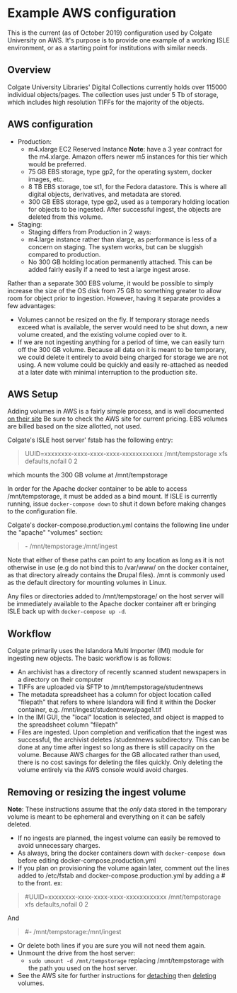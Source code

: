 <!--- PAGE_TITLE --->

# Example AWS configuration

This is the current (as of October 2019) configuration used by Colgate University on AWS.  It's purpose is to provide one example of a working ISLE environment, or as a starting point for institutions with similar needs.

## Overview

Colgate University Libraries' Digital Collections currently holds over 115000 individual objects/pages.  The collection uses just under 5 Tb of storage, which includes high resolution TIFFs for the majority of the objects.

## AWS configuration

 - Production:
   - m4.xlarge EC2 Reserved Instance **Note**: have a 3 year contract for the m4.xlarge.  Amazon offers newer m5 instances for this tier which would be preferred.
   - 75 GB EBS storage, type gp2, for the operating system, docker images, etc.
   - 8 TB EBS storage, toe st1, for the Fedora datastore.  This is where all digital objects, derivatives, and metadata are stored.
    - 300 GB EBS storage, type gp2, used as a temporary holding location for objects to be ingested.  After successful ingest, the objects are deleted from this volume.  
 - Staging:
   - Staging differs from Production in 2 ways:
   - m4.large instance rather than xlarge, as performance is less of a concern on staging.  The system works, but can be sluggish compared to production.
   - No 300 GB holding location permanently attached.  This can be added fairly easily if a need to test a large ingest arose.

Rather than a separate 300 EBS volume, it would be possible to simply increase the size of the OS disk from 75 GB to something greater to allow room for object prior to ingestion.  However, having it separate provides a few advantages:
  - Volumes cannot be resized on the fly.  If temporary storage needs exceed what is available, the server would need to be shut down, a new volume created, and the existing volume copied over to it.  
  - If we are not ingesting anything for a period of time, we can easily turn off the 300 GB volume.  Because all data on it is meant to be temporary, we could delete it entirely to avoid being charged for storage we are not using.  A new volume could be quickly and easily re-attached as needed at a later date with minimal interruption to the production site.

## AWS Setup

Adding volumes in AWS is a fairly simple process, and is well documented [on their site](https://docs.aws.amazon.com/AWSEC2/latest/UserGuide/ebs-using-volumes.html)  Be sure to check the AWS site for current pricing.  EBS volumes are billed based on the size allotted, not used.

Colgate's ISLE host server' fstab has the following entry:

  >UUID=xxxxxxxx-xxxx-xxxx-xxxx-xxxxxxxxxxxx  /mnt/tempstorage  xfs  defaults,nofail  0  2

which mounts the 300 GB volume at /mnt/tempstorage

In order for the Apache docker container to be able to access /mnt/tempstorage, it must be added as a bind mount.  If ISLE is currently running, issue `docker-compose down` to shut it down before making changes to the configuration file.

Colgate's docker-compose.production.yml contains the following line under the "apache" "volumes" section:

  >\- /mnt/tempstorage:/mnt/ingest

Note that either of these paths can point to any location as long as it is not otherwise in use (e.g do not bind this to /var/www/ on the docker container, as that directory already contains the Drupal files).  /mnt is commonly used as the default directory for mounting volumes in Linux.

Any files or directories added to /mnt/tempstorage/ on the host server will be immediately available to the Apache docker container aft er bringing ISLE back up with `docker-compose up -d`.

## Workflow

Colgate primarily uses the Islandora Multi Importer (IMI) module for ingesting new objects.  The basic workflow is as follows:

 - An archivist has a directory of recently scanned student newspapers in a directory on their computer
 - TIFFs are uploaded via SFTP to /mnt/tempstorage/studentnews
 - The metadata spreadsheet has a column for object location called "filepath" that refers to where Islandora will find it within the Docker container, e.g. /mnt/ingest/studentnews/page1.tif
 - In the IMI GUI, the "local" location is selected, and object is mapped to the spreadsheet column "filepath"
 - Files are ingested.  Upon completion and verification that the ingest was successful, the archivist deletes /studentnews subdirectory.  This can be done at any time after ingest so long as there is still capacity on the volume.  Because AWS charges for the GB allocated rather than used, there is no cost savings for deleting the files quickly.  Only deleting the volume entirely via the AWS console would avoid charges.

## Removing or resizing the ingest volume

**Note**: These instructions assume that the *only* data stored in the temporary volume is meant to be ephemeral and everything on it can be safely deleted.  

 - If no ingests are planned, the ingest volume can easily be removed to avoid unnecessary charges.
  - As always, bring the docker containers down with `docker-compose down` before editing docker-compose.production.yml
 - If you plan on provisioning the volume again later, comment out the lines added to  /etc/fstab and docker-compose.production.yml by adding a \# to the front.  ex:

  >\#UUID=xxxxxxxx-xxxx-xxxx-xxxx-xxxxxxxxxxxx  /mnt/tempstorage  xfs  defaults,nofail  0  2

  And
  
  >\#\- /mnt/tempstorage:/mnt/ingest
 - Or delete both lines if you are sure you will not need them again.
 - Unmount the drive from the host server:
    - `sudo umount -d /mnt/tempstorage` replacing /mnt/tempstorage with the path you used on the host server.
 - See the AWS site for further instructions for [detaching](https://docs.aws.amazon.com/AWSEC2/latest/UserGuide/ebs-detaching-volume.html) then [deleting](https://docs.aws.amazon.com/AWSEC2/latest/UserGuide/ebs-deleting-volume.html) volumes.
